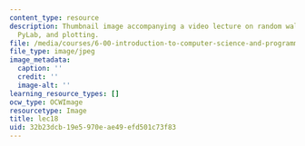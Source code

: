 ```yaml
---
content_type: resource
description: Thumbnail image accompanying a video lecture on random walk simulation,
  PyLab, and plotting.
file: /media/courses/6-00-introduction-to-computer-science-and-programming-fall-2008/32b23dcb19e5970eae49efd501c73f83_lec18.jpg
file_type: image/jpeg
image_metadata:
  caption: ''
  credit: ''
  image-alt: ''
learning_resource_types: []
ocw_type: OCWImage
resourcetype: Image
title: lec18
uid: 32b23dcb-19e5-970e-ae49-efd501c73f83
---
```

